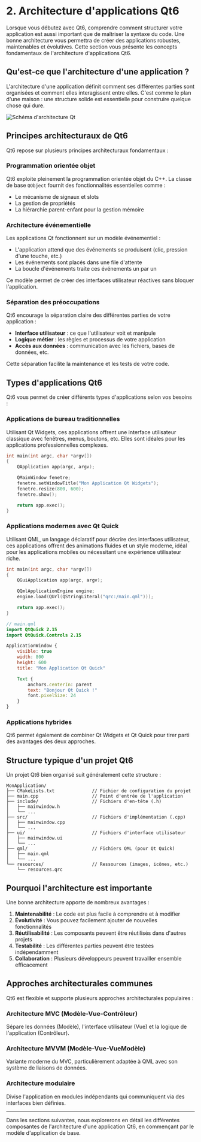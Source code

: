 # 2. Architecture d'applications Qt6

Lorsque vous débutez avec Qt6, comprendre comment structurer votre application est aussi important que de maîtriser la syntaxe du code. Une bonne architecture vous permettra de créer des applications robustes, maintenables et évolutives. Cette section vous présente les concepts fondamentaux de l'architecture d'applications Qt6.

## Qu'est-ce que l'architecture d'une application ?

L'architecture d'une application définit comment ses différentes parties sont organisées et comment elles interagissent entre elles. C'est comme le plan d'une maison : une structure solide est essentielle pour construire quelque chose qui dure.

![Schéma d'architecture Qt](illustration_architecture_generale.png)

## Principes architecturaux de Qt6

Qt6 repose sur plusieurs principes architecturaux fondamentaux :

### Programmation orientée objet

Qt6 exploite pleinement la programmation orientée objet du C++. La classe de base `QObject` fournit des fonctionnalités essentielles comme :
- Le mécanisme de signaux et slots
- La gestion de propriétés
- La hiérarchie parent-enfant pour la gestion mémoire

### Architecture événementielle

Les applications Qt fonctionnent sur un modèle événementiel :
- L'application attend que des événements se produisent (clic, pression d'une touche, etc.)
- Les événements sont placés dans une file d'attente
- La boucle d'événements traite ces événements un par un

Ce modèle permet de créer des interfaces utilisateur réactives sans bloquer l'application.

### Séparation des préoccupations

Qt6 encourage la séparation claire des différentes parties de votre application :
- **Interface utilisateur** : ce que l'utilisateur voit et manipule
- **Logique métier** : les règles et processus de votre application
- **Accès aux données** : communication avec les fichiers, bases de données, etc.

Cette séparation facilite la maintenance et les tests de votre code.

## Types d'applications Qt6

Qt6 vous permet de créer différents types d'applications selon vos besoins :

### Applications de bureau traditionnelles

Utilisant Qt Widgets, ces applications offrent une interface utilisateur classique avec fenêtres, menus, boutons, etc. Elles sont idéales pour les applications professionnelles complexes.

```cpp
int main(int argc, char *argv[])
{
    QApplication app(argc, argv);

    QMainWindow fenetre;
    fenetre.setWindowTitle("Mon Application Qt Widgets");
    fenetre.resize(800, 600);
    fenetre.show();

    return app.exec();
}
```

### Applications modernes avec Qt Quick

Utilisant QML, un langage déclaratif pour décrire des interfaces utilisateur, ces applications offrent des animations fluides et un style moderne, idéal pour les applications mobiles ou nécessitant une expérience utilisateur riche.

```cpp
int main(int argc, char *argv[])
{
    QGuiApplication app(argc, argv);

    QQmlApplicationEngine engine;
    engine.load(QUrl(QStringLiteral("qrc:/main.qml")));

    return app.exec();
}
```

```qml
// main.qml
import QtQuick 2.15
import QtQuick.Controls 2.15

ApplicationWindow {
    visible: true
    width: 800
    height: 600
    title: "Mon Application Qt Quick"

    Text {
        anchors.centerIn: parent
        text: "Bonjour Qt Quick !"
        font.pixelSize: 24
    }
}
```

### Applications hybrides

Qt6 permet également de combiner Qt Widgets et Qt Quick pour tirer parti des avantages des deux approches.

## Structure typique d'un projet Qt6

Un projet Qt6 bien organisé suit généralement cette structure :

```
MonApplication/
├── CMakeLists.txt              // Fichier de configuration du projet
├── main.cpp                    // Point d'entrée de l'application
├── include/                    // Fichiers d'en-tête (.h)
│   ├── mainwindow.h
│   └── ...
├── src/                        // Fichiers d'implémentation (.cpp)
│   ├── mainwindow.cpp
│   └── ...
├── ui/                         // Fichiers d'interface utilisateur
│   ├── mainwindow.ui
│   └── ...
├── qml/                        // Fichiers QML (pour Qt Quick)
│   ├── main.qml
│   └── ...
└── resources/                  // Ressources (images, icônes, etc.)
    └── resources.qrc
```

## Pourquoi l'architecture est importante

Une bonne architecture apporte de nombreux avantages :

1. **Maintenabilité** : Le code est plus facile à comprendre et à modifier
2. **Évolutivité** : Vous pouvez facilement ajouter de nouvelles fonctionnalités
3. **Réutilisabilité** : Les composants peuvent être réutilisés dans d'autres projets
4. **Testabilité** : Les différentes parties peuvent être testées indépendamment
5. **Collaboration** : Plusieurs développeurs peuvent travailler ensemble efficacement

## Approches architecturales communes

Qt6 est flexible et supporte plusieurs approches architecturales populaires :

### Architecture MVC (Modèle-Vue-Contrôleur)

Sépare les données (Modèle), l'interface utilisateur (Vue) et la logique de l'application (Contrôleur).

### Architecture MVVM (Modèle-Vue-VueModèle)

Variante moderne du MVC, particulièrement adaptée à QML avec son système de liaisons de données.

### Architecture modulaire

Divise l'application en modules indépendants qui communiquent via des interfaces bien définies.

---

Dans les sections suivantes, nous explorerons en détail les différentes composantes de l'architecture d'une application Qt6, en commençant par le modèle d'application de base.
